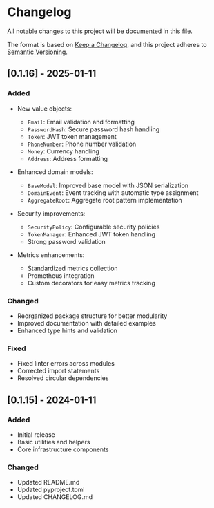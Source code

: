 # Changelog

All notable changes to this project will be documented in this file.

The format is based on [Keep a Changelog](https://keepachangelog.com/en/1.0.0/),
and this project adheres to [Semantic Versioning](https://semver.org/spec/v2.0.0.html).

## [0.1.16] - 2025-01-11

### Added
- New value objects:
  - `Email`: Email validation and formatting
  - `PasswordHash`: Secure password hash handling
  - `Token`: JWT token management
  - `PhoneNumber`: Phone number validation
  - `Money`: Currency handling
  - `Address`: Address formatting

- Enhanced domain models:
  - `BaseModel`: Improved base model with JSON serialization
  - `DomainEvent`: Event tracking with automatic type assignment
  - `AggregateRoot`: Aggregate root pattern implementation

- Security improvements:
  - `SecurityPolicy`: Configurable security policies
  - `TokenManager`: Enhanced JWT token handling
  - Strong password validation

- Metrics enhancements:
  - Standardized metrics collection
  - Prometheus integration
  - Custom decorators for easy metrics tracking

### Changed
- Reorganized package structure for better modularity
- Improved documentation with detailed examples
- Enhanced type hints and validation

### Fixed
- Fixed linter errors across modules
- Corrected import statements
- Resolved circular dependencies

## [0.1.15] - 2024-01-11

### Added
- Initial release
- Basic utilities and helpers
- Core infrastructure components 

### Changed
- Updated README.md
- Updated pyproject.toml
- Updated CHANGELOG.md
